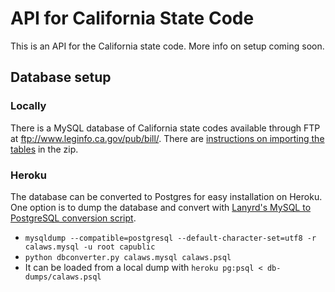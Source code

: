 # API for California State Code

This is an API for the California state code. More info on setup coming soon.

## Database setup

### Locally

There is a MySQL database of California state codes available through FTP at ftp://www.leginfo.ca.gov/pub/bill/. There are [instructions on importing the tables](https://s3.amazonaws.com/cali-laws/pubinfo_Readme.pdf) in the zip.

### Heroku

The database can be converted to Postgres for easy installation on Heroku. One option is to dump the database and convert with [Lanyrd's MySQL to PostgreSQL conversion script](https://github.com/lanyrd/mysql-postgresql-converter).

- `mysqldump --compatible=postgresql --default-character-set=utf8 -r calaws.mysql -u root capublic`
- `python dbconverter.py calaws.mysql calaws.psql`
- It can be loaded from a local dump with `heroku pg:psql < db-dumps/calaws.psql`


